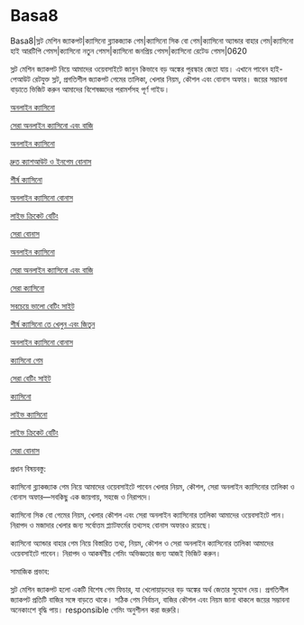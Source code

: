 # Basa8
Basa8|স্লট মেশিন জ্যাকপট|ক্যাসিনো ব্ল্যাকজ্যাক গেম|ক্যাসিনো সিক বো গেম|ক্যাসিনো অ্যান্ডার বাহার গেম|ক্যাসিনো হাই আরটিপি গেমস|ক্যাসিনো নতুন গেমস|ক্যাসিনো জনপ্রিয় গেমস|ক্যাসিনো রেটেড গেমস|0620

স্লট মেশিন জ্যাকপট নিয়ে আমাদের ওয়েবসাইটে জানুন কিভাবে বড় অঙ্কের পুরস্কার জেতা যায়। এখানে পাবেন হাই-পেআউট রেটযুক্ত স্লট, প্রগতিশীল জ্যাকপট গেমের তালিকা, খেলার নিয়ম, কৌশল এবং বোনাস অফার। জয়ের সম্ভাবনা বাড়াতে ভিজিট করুন আমাদের বিশেষজ্ঞদের পরামর্শসহ পূর্ণ গাইড।

<a href="https://basa8hub.com/">অনলাইন ক্যাসিনো</a>

<a href="https://basa8hub.net/">সেরা অনলাইন ক্যাসিনো এবং বাজি</a>

<a href="https://basa8sx.com/">অনলাইন ক্যাসিনো</a>

<a href="https://basa8sx.net/">দ্রুত ক্যাশআউট ও ইনগেম বোনাস</a>

<a href="https://basa8wap.net/">শীর্ষ ক্যাসিনো</a>

<a href="https://basa8wap.com/">অনলাইন ক্যাসিনো বোনাস</a>

<a href="https://basa8uk.com/">লাইভ ক্রিকেট বেটিং</a>

<a href="https://basa8uk.net/">সেরা বোনাস</a>

<a href="https://basa8hub.com/">অনলাইন ক্যাসিনো</a>

<a href="https://basa8hub.net/">সেরা অনলাইন ক্যাসিনো এবং বাজি</a>

<a href="https://basa8vip.com/">সেরা ক্যাসিনো</a>

<a href="https://basa8us.com/">সবচেয়ে ভালো বেটিং সাইট</a>

<a href="https://basa8us.net/">শীর্ষ ক্যাসিনো তে খেলুন এবং জিতুন</a>

<a href="https://basa8wap.com/">অনলাইন ক্যাসিনো বোনাস</a>

<a href="https://basa8pc.com/">ক্যাসিনো গেম</a>

<a href="https://basa8pc.net/">সেরা বেটিং সাইট</a>

<a href="https://basa8live.com/">ক্যাসিনো</a>

<a href="https://basa8live.net/">লাইভ ক্যাসিনো</a>

<a href="https://basa8uk.com/">লাইভ ক্রিকেট বেটিং</a>

<a href="https://basa8uk.net/">সেরা বোনাস</a>

প্রধান বিষয়বস্তু:

ক্যাসিনো ব্ল্যাকজ্যাক গেম নিয়ে আমাদের ওয়েবসাইটে পাবেন খেলার নিয়ম, কৌশল, সেরা অনলাইন ক্যাসিনোর তালিকা ও বোনাস অফার—সবকিছু এক জায়গায়, সহজে ও নিরাপদে।

ক্যাসিনো সিক বো গেমের নিয়ম, খেলার কৌশল এবং সেরা অনলাইন ক্যাসিনোর তালিকা আমাদের ওয়েবসাইটে পান। নিরাপদ ও মজাদার খেলার জন্য সর্বোত্তম প্ল্যাটফর্মের তথ্যসহ বোনাস অফারও রয়েছে।

ক্যাসিনো অ্যান্ডার বাহার গেম নিয়ে বিস্তারিত তথ্য, নিয়ম, কৌশল ও সেরা অনলাইন ক্যাসিনোর তালিকা আমাদের ওয়েবসাইটে পাবেন। নিরাপদ ও আকর্ষণীয় গেমিং অভিজ্ঞতার জন্য আজই ভিজিট করুন।

সামাজিক প্রভাব:

স্লট মেশিন জ্যাকপট হলো একটি বিশেষ গেম ফিচার, যা খেলোয়াড়দের বড় অঙ্কের অর্থ জেতার সুযোগ দেয়। প্রগতিশীল জ্যাকপট প্রতিটি বাজির সঙ্গে বাড়তে থাকে। সঠিক গেম নির্বাচন, বাজির কৌশল এবং নিয়ম জানা থাকলে জয়ের সম্ভাবনা অনেকাংশে বৃদ্ধি পায়। responsible গেমিং অনুশীলন করা জরুরি।
